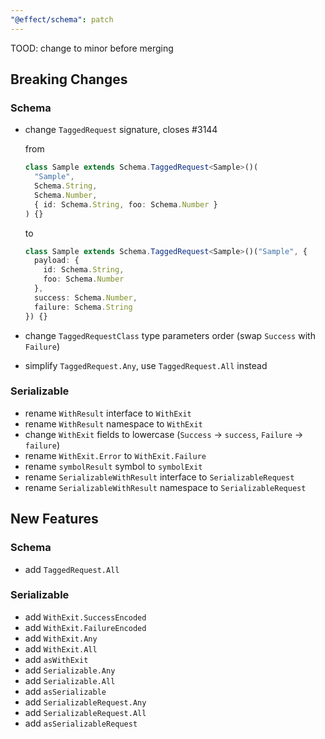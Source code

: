 ```yaml
---
"@effect/schema": patch
---
```


TOOD: change to minor before merging

## Breaking Changes

### Schema

- change `TaggedRequest` signature, closes #3144

  from

  ```ts
  class Sample extends Schema.TaggedRequest<Sample>()(
    "Sample",
    Schema.String,
    Schema.Number,
    { id: Schema.String, foo: Schema.Number }
  ) {}
  ```

  to

  ```ts
  class Sample extends Schema.TaggedRequest<Sample>()("Sample", {
    payload: {
      id: Schema.String,
      foo: Schema.Number
    },
    success: Schema.Number,
    failure: Schema.String
  }) {}
  ```

- change `TaggedRequestClass` type parameters order (swap `Success` with `Failure`)
- simplify `TaggedRequest.Any`, use `TaggedRequest.All` instead

### Serializable

- rename `WithResult` interface to `WithExit`
- rename `WithResult` namespace to `WithExit`
- change `WithExit` fields to lowercase (`Success` -> `success`, `Failure` -> `failure`)
- rename `WithExit.Error` to `WithExit.Failure`
- rename `symbolResult` symbol to `symbolExit`
- rename `SerializableWithResult` interface to `SerializableRequest`
- rename `SerializableWithResult` namespace to `SerializableRequest`

## New Features

### Schema

- add `TaggedRequest.All`

### Serializable

- add `WithExit.SuccessEncoded`
- add `WithExit.FailureEncoded`
- add `WithExit.Any`
- add `WithExit.All`
- add `asWithExit`
- add `Serializable.Any`
- add `Serializable.All`
- add `asSerializable`
- add `SerializableRequest.Any`
- add `SerializableRequest.All`
- add `asSerializableRequest`
